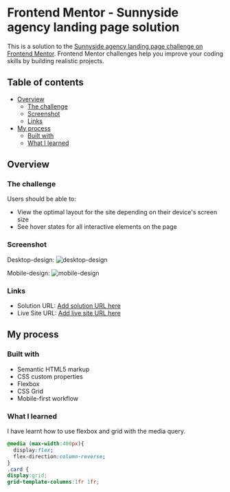 # Frontend Mentor - Sunnyside agency landing page solution

This is a solution to the [Sunnyside agency landing page challenge on Frontend Mentor](https://www.frontendmentor.io/challenges/sunnyside-agency-landing-page-7yVs3B6ef). Frontend Mentor challenges help you improve your coding skills by building realistic projects.

## Table of contents

- [Overview](#overview)
  - [The challenge](#the-challenge)
  - [Screenshot](#screenshot)
  - [Links](#links)
- [My process](#my-process)
  - [Built with](#built-with)
  - [What I learned](#what-i-learned)

## Overview

### The challenge

Users should be able to:

- View the optimal layout for the site depending on their device's screen size
- See hover states for all interactive elements on the page

### Screenshot
Desktop-design:
![desktop-design](https://user-images.githubusercontent.com/48177682/127817521-0ad0f73b-cf6a-43e7-9796-1a4b5388dba3.jpg)

Mobile-design:
![mobile-design](https://user-images.githubusercontent.com/48177682/127817573-65770539-3447-4c09-9e12-2f25582afc3e.jpg)

### Links

- Solution URL: [Add solution URL here](https://github.com/nobel10122025/sunnyside-agency-landing-page)
- Live Site URL: [Add live site URL here](https://github.com/nobel10122025/sunnyside-agency-landing-page/index.html)

## My process

### Built with

- Semantic HTML5 markup
- CSS custom properties
- Flexbox
- CSS Grid
- Mobile-first workflow

### What I learned

I have learnt how to use flexbox and grid with the media query.

```css
@media (max-width:400px){
  display:flex;
  flex-direction:column-reverse;
}
.card {
display:grid;
grid-template-columns:1fr 1fr;
```

